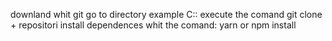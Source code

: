 downland whit git
go to directory example C:\:
execute the comand git clone + repositori
install dependences whit the comand: yarn or npm install
